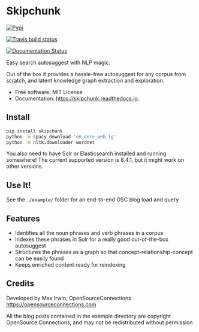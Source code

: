 # Skipchunk

[![Pypi](https://img.shields.io/pypi/v/skipchunk.svg)](https://pypi.python.org/pypi/skipchunk)

[![Travis build status](https://img.shields.io/travis/binarymax/skipchunk.svg)](https://travis-ci.org/binarymax/skipchunk)

[![Documentation Status](https://readthedocs.org/projects/skipchunk/badge/?version=latest)](https://skipchunk.readthedocs.io/en/latest/?badge=latest)

Easy search autosuggest with NLP magic.

Out of the box it provides a hassle-free autosuggest for any corpus from scratch, and latent knowledge graph extraction and exploration.

* Free software: MIT License
* Documentation: https://skipchunk.readthedocs.io.

## Install

```bash
pip install skipchunk
python -m spacy download 'en_core_web_lg'
python -m nltk.downloader wordnet
```

You also need to have Solr or Elasticsearch installed and running somewhere!  The current supported version is 8.4.1, but it might work on other versions.

## Use It!

See the ```./example/``` folder for an end-to-end OSC blog load and query


## Features

* Identifies all the noun phrases and verb phrases in a corpus
* Indexes these phrases in Solr for a really good out-of-the-box autosuggest
* Structures the phrases as a graph so that concept-relationship-concept can be easily found
* Keeps enriched content ready for reindexing

## Credits

Developed by Max Irwin, OpenSourceConnections https://opensourceconnections.com

All the blog posts contained in the example directory are copyright OpenSource Connections, and may not be redistributed without permission